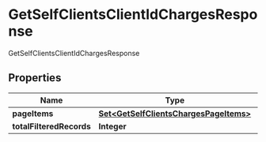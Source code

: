 

# GetSelfClientsClientIdChargesResponse

GetSelfClientsClientIdChargesResponse

## Properties

| Name | Type | Description | Notes |
|------------ | ------------- | ------------- | -------------|
|**pageItems** | [**Set&lt;GetSelfClientsChargesPageItems&gt;**](GetSelfClientsChargesPageItems.md) |  |  [optional] |
|**totalFilteredRecords** | **Integer** |  |  [optional] |



